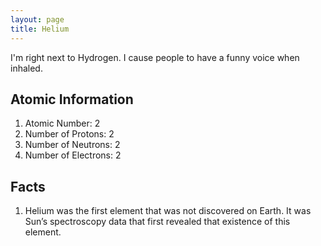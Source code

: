 ```yaml
---
layout: page
title: Helium
---
```


I'm right next to Hydrogen. I cause people to have a funny voice when inhaled.

## Atomic Information
1. Atomic Number: 2
1. Number of Protons: 2
1. Number of Neutrons: 2
1. Number of Electrons: 2

## Facts

1. Helium was the first element that was not discovered on Earth. It was Sun’s spectroscopy data that first revealed that existence of this element.

